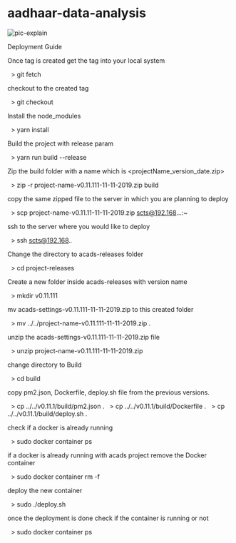 # aadhaar-data-analysis

![pic-explain](https://i.pinimg.com/originals/37/7c/dd/377cddb66172c99e930627f328993b0b.jpg)






Deployment Guide

Once tag is created get the tag into your local system


  > git fetch

checkout to the created tag

  > git checkout <tag>

Install the node_modules

  > yarn install

Build the project with release param

  > yarn run build --release

Zip the build folder with a name which is <projectName_version_date.zip>

  > zip -r project-name-v0.11.111-11-11-2019.zip build

copy the same zipped file to the server in which you are planning to deploy

  > scp project-name-v0.11.11-11-11-2019.zip scts@192.168...:~

ssh to the server where you would like to deploy

  > ssh scts@192.168.*.*

Change the directory to acads-releases folder

  > cd project-releases

Create a new folder inside acads-releases with version name

  > mkdir v0.11.111

mv acads-settings-v0.11.111-11-11-2019.zip to this created folder

  > mv ../../project-name-v0.11.111-11-11-2019.zip .

unzip the acads-settings-v0.11.111-11-11-2019.zip file

  > unzip project-name-v0.11.111-11-11-2019.zip

change directory to Build

  > cd build

copy pm2.json, Dockerfile, deploy.sh file from the previous versions.

  > cp ../../v0.11.1/build/pm2.json .
  > cp ../../v0.11.1/build/Dockerfile .
  > cp ../../v0.11.1/build/deploy.sh .

check if a docker is already running

  > sudo docker container ps

if a docker is already running with acads project remove the Docker container

  > sudo docker container rm -f <container id>

deploy the new container

  > sudo ./deploy.sh

once the deployment is done check if the container is running or not

  > sudo docker container ps
